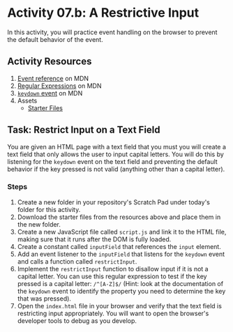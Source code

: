 # Activity 07.b: A Restrictive Input

In this activity, you will practice event handling on the browser to prevent the default behavior of the event.

## Activity Resources

1. [Event reference](https://developer.mozilla.org/en-US/docs/Web/Events) on MDN
2. [Regular Expressions](https://developer.mozilla.org/en-US/docs/Web/JavaScript/Guide/Regular_Expressions) on MDN
3. [`keydown` event](https://developer.mozilla.org/en-US/docs/Web/API/Element/keydown_event) on MDN
4. Assets
   * [Starter Files](files/)

## Task: Restrict Input on a Text Field

You are given an HTML page with a text field that you must you will create a text field that only allows the user to input capital letters. You will do this by listening for the `keydown` event on the text field and preventing the default behavior if the key pressed is not valid (anything other than a capital letter).

### Steps

1. Create a new folder in your repository's Scratch Pad under today's folder for this activity.
2. Download the starter files from the resources above and place them in the new folder.
3. Create a new JavaScript file called `script.js` and link it to the HTML file, making sure that it runs after the DOM is fully loaded.
4. Create a constant called `inputField` that references the `input` element.
5. Add an event listener to the `inputField` that listens for the `keydown` event and calls a function called `restrictInput`.
6. Implement the `restrictInput` function to disallow input if it is not a capital letter. You can use this regular expression to test if the key pressed is a capital letter: `/^[A-Z]$/` (Hint: look at the documentation of the `keydown` event to identify the property you need to determine the key that was pressed).
7. Open the `index.html` file in your browser and verify that the text field is restricting input appropriately. You will want to open the browser's developer tools to debug as you develop.